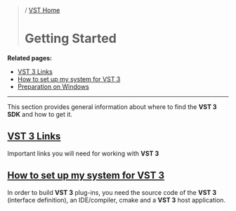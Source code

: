 >/ [VST Home](../)
>
># Getting Started

**Related pages:**

- [VST 3 Links](../Getting+Started/Links.md)
- [How to set up my system for VST 3](../Getting+Started/How+to+setup+my+system.md)
- [Preparation on Windows](../Getting+Started/Preparation+on+Windows.md)

---

This section provides general information about where to find the **VST 3 SDK** and how to get it.

## [VST 3 Links](../Getting+Started/Links.md)

Important links you will need for working with **VST 3**

## [How to set up my system for VST 3](../Getting+Started/How+to+setup+my+system.md)

In order to build **VST 3** plug-ins, you need the source code of the **VST 3** (interface definition), an IDE/compiler, cmake and a **VST 3** host application.
